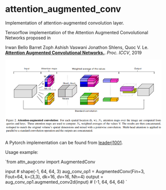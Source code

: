 # attention_augmented_conv
Implementation of attention-augmented convolution layer.

Tensorflow implementation of the Attention Augmented Convolutional Networks proposed in

Irwan Bello Barret Zoph Ashish Vaswani Jonathon Shlens, Quoc V. Le. [__Attention Augmented Convolutional Networks.__](https://arxiv.org/pdf/1904.09925v1.pdf). _Proc. ICCV_, 2019

![image](figure/aac.png)

A Pytorch implementation can be found from [leaderj1001](Attention-Augmented-Conv2d).

Usage example: 

`from attn_augconv import AugmentedConv

 input # shape(-1, 64, 64, 3) 
 aug_conv_op1 = AugmentedConv(Fin=3, Fout=64, k=(3,3), dk=16, dv=16, Nh=4)
 output = aug_conv_op1.augmented_conv2d(input) # (-1, 64, 64, 64)
`
